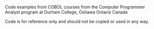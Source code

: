 Code examples from COBOL courses from the Computer Programmer Analyst program at Durham College, Oshawa Ontario Canada

Code is for reference only and should not be copied or used in any way.
